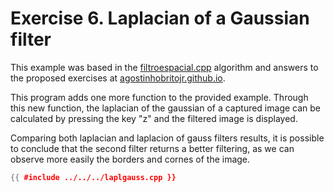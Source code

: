 # Exercise 6. Laplacian of a Gaussian filter

This example was based in the [filtroespacial.cpp](https://agostinhobritojr.github.io/tutorial/pdi/exemplos/filtroespacial.cpp) algorithm and answers to the proposed exercises at [agostinhobritojr.github.io](https://agostinhobritojr.github.io/tutorial/pdi/#_exerc%C3%ADcios_4).

This program adds one more function to the provided example. Through this new function, the laplacian of the gaussian of a captured image can be calculated by pressing the key "z" and the filtered image is displayed.

Comparing both laplacian and laplacion of gauss filters results, it is possible to conclude that the second filter returns a better filtering, as we can observe more easily the borders and cornes of the image.

```cpp
{{ #include ../../../laplgauss.cpp }}
```
